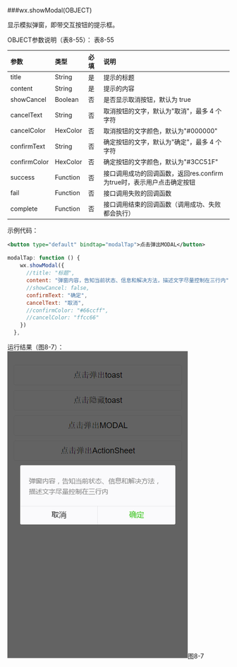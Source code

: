 ###wx.showModal(OBJECT)

显示模拟弹窗，即带交互按钮的提示框。

OBJECT参数说明（表8-55）：
表8-55

| 参数 | 类型 | 必填 | 说明 |
| :--- | :--- | :--- | :--- |
|title	|String	|是	|提示的标题|
|content	|String	|是	|提示的内容|
|showCancel	|Boolean	|否	|是否显示取消按钮，默认为 true|
|cancelText	|String	|否	|取消按钮的文字，默认为"取消"，最多 4 个字符|
|cancelColor	|HexColor	|否	|取消按钮的文字颜色，默认为"#000000"|
|confirmText	|String	|否	|确定按钮的文字，默认为"确定"，最多 4 个字符|
|confirmColor	|HexColor	|否	|确定按钮的文字颜色，默认为"#3CC51F"|
|success	|Function	|否	|接口调用成功的回调函数，返回res.confirm为true时，表示用户点击确定按钮|
|fail	|Function	|否	|接口调用失败的回调函数|
|complete	|Function	|否	|接口调用结束的回调函数（调用成功、失败都会执行）|

示例代码：

```xml
<button type="default" bindtap="modalTap">点击弹出MODAL</button>
```

```js
modalTap: function () {
    wx.showModal({
      //title: "标题",
      content: "弹窗内容，告知当前状态、信息和解决方法，描述文字尽量控制在三行内",
      //showCancel: false,
      confirmText: "确定",
      cancelText: "取消",
      //confirmColor: "#66ccff",
      //cancelColor: "ffcc66"
    })
  },
```

运行结果（图8-7）：
![](/assets/8-7.png)图8-7

